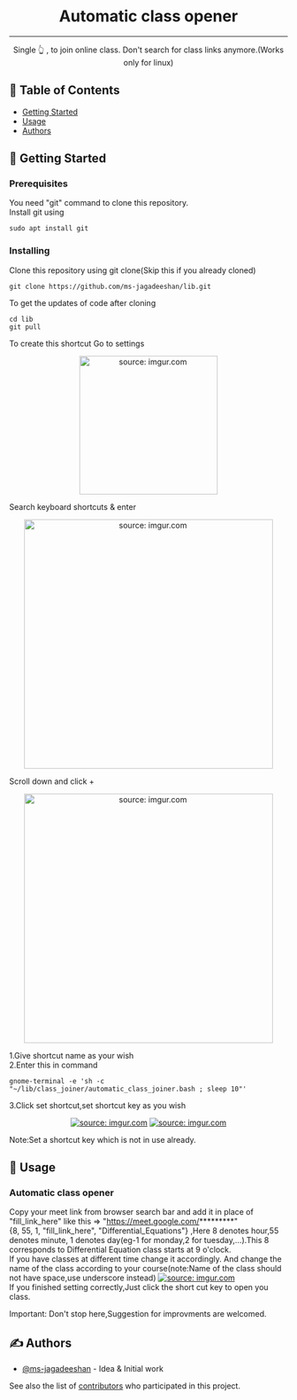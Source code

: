 <h1 align="center">Automatic class opener</h1>


---

<p align="center"> Single 👆 , to join online class. Don't search for class links anymore.(Works only for linux)
    <br> 
</p>

## 📝 Table of Contents
- [Getting Started](#getting_started)
- [Usage](#usage)
- [Authors](#authors)
## 🏁 Getting Started <a name = "getting_started"></a>
### Prerequisites

You need "git" command to clone this repository.<br>
Install git using

```
sudo apt install git
```

### Installing

Clone this repository using git clone(Skip this if you already cloned)


```
git clone https://github.com/ms-jagadeeshan/lib.git
```
To get the updates of code after cloning
```
cd lib
git pull
```

To create this shortcut
Go to settings
<p align="center">
<a href="https://imgur.com/V2CRvs4"><img width=250 src="https://i.imgur.com/V2CRvs4.png" title="source: imgur.com" /></a>
</p>
Search keyboard shortcuts & enter
<p align="center">
<a href="https://imgur.com/VjNmtyy"><img width=450px src="https://i.imgur.com/VjNmtyy.png" title="source: imgur.com" /></a>
</p>
Scroll down and click + 
<p align="center">
<a href="https://imgur.com/8rbchgL"><img width=450px src="https://i.imgur.com/8rbchgL.png" title="source: imgur.com" /></a>
</p>
1.Give shortcut name as your wish
<br>2.Enter this in command

```
gnome-terminal -e 'sh -c "~/lib/class_joiner/automatic_class_joiner.bash ; sleep 10"'
```
3.Click set shortcut,set shortcut key as you wish
<br>
<p align="center">
<a href="https://imgur.com/AgaPCG4"><img src="https://i.imgur.com/AgaPCG4.png" title="source: imgur.com" /></a>
<a href="https://imgur.com/cK8lvm8"><img src="https://i.imgur.com/cK8lvm8.png" title="source: imgur.com" /></a>
</p>
Note:Set a shortcut key which is not in use already.

## 🎈 Usage <a name="usage"></a>

### Automatic class opener
Copy your meet link from browser search bar and add it in place of "fill_link_here" like this => "https://meet.google.com/*********"
<br>
{8, 55, 1, "fill_link_here", "Differential_Equations"} ,Here 8 denotes hour,55 denotes minute, 1 denotes day(eg-1 for monday,2 for tuesday,...).This 8 corresponds to Differential Equation class starts at 9 o'clock.<br>
If you have classes at different time change it accordingly. And change the name of the class according to your course(note:Name of the class should not have space,use underscore instead)
<a href="https://imgur.com/QksMXxg"><img src="https://i.imgur.com/QksMXxg.png" title="source: imgur.com" /></a>
<br>
If you finished setting correctly,Just click the short cut key to open you class.

Important: Don't stop here,Suggestion for improvments are welcomed.


## ✍️ Authors <a name = "authors"></a>

- [@ms-jagadeeshan](https://github.com/ms-jagadeeshan) - Idea & Initial work

See also the list of [contributors](https://github.com/kylelobo/ms-jagadeeshan/contributors) who participated in this project.
